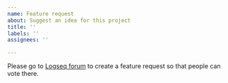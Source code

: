 ```yaml
---
name: Feature request
about: Suggest an idea for this project
title: ''
labels: ''
assignees: ''

---
```


Please go to [Logseq forum](https://discuss.logseq.com/c/feature-requests/7) to create a feature request so that people can vote there.
